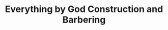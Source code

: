 ---
title: "Everything by God Construction and Barbering"
url: /accra/everything-by-god-construction-and-barbering/
shop: hairdresser
---